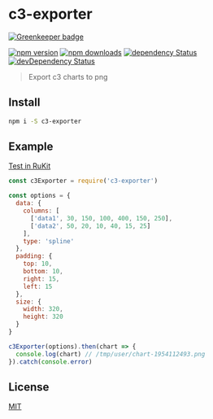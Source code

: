 # c3-exporter

[![Greenkeeper badge](https://badges.greenkeeper.io/lgaticaq/c3-exporter.svg)](https://greenkeeper.io/)

[![npm version](https://img.shields.io/npm/v/c3-exporter.svg?style=flat-square)](https://www.npmjs.com/package/c3-exporter)
[![npm downloads](https://img.shields.io/npm/dm/c3-exporter.svg?style=flat-square)](https://www.npmjs.com/package/c3-exporter)
[![dependency Status](https://img.shields.io/david/lgaticaq/c3-exporter.svg?style=flat-square)](https://david-dm.org/lgaticaq/c3-exporter#info=dependencies)
[![devDependency Status](https://img.shields.io/david/dev/lgaticaq/c3-exporter.svg?style=flat-square)](https://david-dm.org/lgaticaq/c3-exporter#info=devDependencies)

> Export c3 charts to png

## Install

```bash
npm i -S c3-exporter
```

## Example

[Test in RuKit](https://runkit.com/npm/c3-exporter)
```js
const c3Exporter = require('c3-exporter')

const options = {
  data: {
    columns: [
      ['data1', 30, 150, 100, 400, 150, 250],
      ['data2', 50, 20, 10, 40, 15, 25]
    ],
    type: 'spline'
  },
  padding: {
    top: 10,
    bottom: 10,
    right: 15,
    left: 15
  },
  size: {
    width: 320,
    height: 320
  }
}

c3Exporter(options).then(chart => {
  console.log(chart) // /tmp/user/chart-1954112493.png
}).catch(console.error)
```

## License

[MIT](https://tldrlegal.com/license/mit-license)
